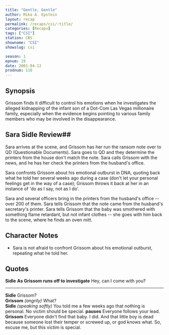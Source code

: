 ```yaml
---
title: "Gentle, Gentle"
author: Mika A. Epstein
layout: recap
permalink: /recaps/csi/:title/
categories: [Recaps]
tags: ["CSI"]
station: CBS
showname: "CSI"
showslug: csi

season: 1
epnum: 19
date: 2001-04-12
prodnum: 118  
---
```


## Synopsis

Grissom finds it difficult to control his emotions when he investigates the alleged kidnapping of the infant son of a Dot-Com Las Vegas millionaire family, especially when the evidence begins pointing to various family members who may be involved in the disappearance.

## Sara Sidle Review## 

Sara arrives at the scene, and Grissom has her run the ransom note over to QD (Questionable Documents). Sara goes to QD and they determine the printers from the house don't match the note. Sara calls Grissom with the news, and he has her check the printers from the husband's office.

Sara confronts Grissom about his emotional outburst in DNA, quoting back what he told her several weeks ago during a case (don't let your personal feelings get in the way of a case); Grissom throws it back at her in an instance of 'do as I say, not as I do'.

Sara and several officers bring in the printers from the husband's office -- over 200 of them. Sara tells Grissom that the note came from the husband's secretary's printer. Sara tells Grissom that the baby was smothered with something flame retardant, but not infant clothes -- she goes with him back to the scene, where he finds an oven mitt.

## Character Notes

* Sara is not afraid to confront Grissom about his emotional outburst, repeating what he told her.

## Quotes

**Sidle** __As Grissom runs off to investigate__ Hey, can I come with you?  

- - -

**Sidle** Grissom?  
**Grissom** _(angrily)_ What?  
**Sidle** _(speaking softly)_ You told me a few weeks ago that nothing is personal. No victim should be special. __pauses__ Everyone follows your lead.  
**Grissom** Everyone didn't find that baby. I did. And that little boy is dead because someone lost their temper or screwed up, or god knows what. So, excuse me, but this victim is special.

